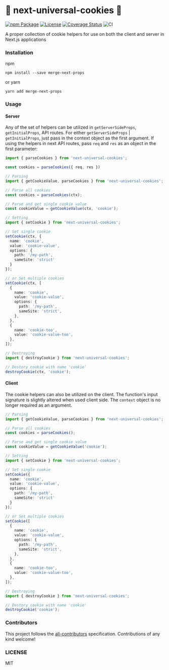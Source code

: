 # 🍪 next-universal-cookies 🍪

[![npm Package](https://img.shields.io/npm/v/next-universal-cookies.svg)](https://www.npmjs.org/package/next-universal-cookies)
[![License](https://img.shields.io/npm/l/express.svg)](https://github.com/platypusrex/next-universal-cookies/blob/master/LICENSE)
[![Coverage Status](https://coveralls.io/repos/github/platypusrex/next-universal-cookies/badge.svg?branch=chore/coveralls-github-action)](https://coveralls.io/github/platypusrex/next-universal-cookies?branch=chore/coveralls-github-action)
![CI](https://github.com/platypusrex/next-merge-props/workflows/CI/badge.svg)

A proper collection of cookie helpers for use on both the client and server in Next.js applications

### Installation
npm
```shell script
npm install --save merge-next-props
```

or yarn
```shell script
yarn add merge-next-props
```

### Usage

#### Server

Any of the set of helpers can be utilized in `getServerSideProps`, `getInitialProps`, API routes.
For either `getServerSideProps` | `getInitialProps`, just pass in the context object as the first argument. 
If using the helpers in next API routes, pass `req` and `res` as an object in the first parameter:

```typescript
import { parseCookies } from 'next-universal-cookies';

const cookies = parseCookies({ req, res })
```

```typescript
// Parsing
import { getCookieValue, parseCookies } from 'next-universal-cookies';

// Parse all cookies
const cookies = parseCookies(ctx);

// Parse and get single cookie value
const cookieValue = getCookieValue(ctx, 'cookie');
```

```typescript
// Setting
import { setCookie } from 'next-universal-cookies';

// Set single cookie
setCookie(ctx, {
  name: 'cookie',
  value: 'cookie-value',
  options: {
    path: '/my-path',
    sameSite: 'strict'
  }
});

// or Set multiple cookies
setCookie(ctx, [
  {
    name: 'cookie',
    value: 'cookie-value',
    options: {
      path: '/my-path',
      sameSite: 'strict',
    },
  },
  {
    name: 'cookie-too',
    value: 'cookie-value-too',
  },
]);
```

```typescript
// Destroying
import { destroyCookie } from 'next-universal-cookies';

// Destory cookie with name 'cookie'
destroyCookie(ctx, 'cookie');
```

#### Client

The cookie helpers can also be utilized on the client. The function's input signature
is slightly altered when used client side. The `context` object is no longer required as 
an argument.

```typescript
// Parsing
import { getCookieValue, parseCookies } from 'next-universal-cookies';

// Parse all cookies
const cookies = parseCookies();

// Parse and get single cookie value
const cookieValue = getCookieValue('cookie');
```

```typescript
// Setting
import { setCookie } from 'next-universal-cookies';

// Set single cookie
setCookie({
  name: 'cookie',
  value: 'cookie-value',
  options: {
    path: '/my-path',
    sameSite: 'strict'
  }
});

// or Set multiple cookies
setCookie([
  {
    name: 'cookie',
    value: 'cookie-value',
    options: {
      path: '/my-path',
      sameSite: 'strict',
    },
  },
  {
    name: 'cookie-too',
    value: 'cookie-value-too',
  },
]);
```

```typescript
// Destroying
import { destroyCookie } from 'next-universal-cookies';

// Destory cookie with name 'cookie'
destroyCookie('cookie');
```

### Contributors
This project follows the [all-contributors](https://github.com/all-contributors/all-contributors) specification. Contributions of any kind welcome!

### LICENSE
MIT
